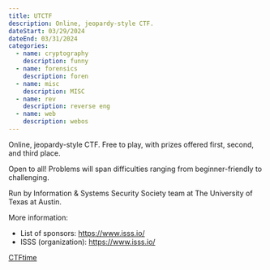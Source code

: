 ```yaml
---
title: UTCTF
description: Online, jeopardy-style CTF.
dateStart: 03/29/2024
dateEnd: 03/31/2024
categories:
  - name: cryptography
    description: funny
  - name: forensics
    description: foren
  - name: misc
    description: MISC
  - name: rev
    description: reverse eng
  - name: web
    description: webos
---
```


Online, jeopardy-style CTF. Free to play, with prizes offered first, second, and third place.

Open to all! Problems will span difficulties ranging from beginner-friendly to challenging.

Run by Information & Systems Security Society team at The University of Texas at Austin.

More information:

- List of sponsors: https://www.isss.io/
- ISSS (organization): https://www.isss.io/

[CTFtime](https://ctftime.org/event/2302/)
